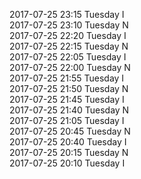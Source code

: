 2017-07-25 23:15 Tuesday  I  
2017-07-25 23:10 Tuesday  N  
2017-07-25 22:20 Tuesday  I  
2017-07-25 22:15 Tuesday  N  
2017-07-25 22:05 Tuesday  I  
2017-07-25 22:00 Tuesday  N  
2017-07-25 21:55 Tuesday  I  
2017-07-25 21:50 Tuesday  N  
2017-07-25 21:45 Tuesday  I  
2017-07-25 21:40 Tuesday  N  
2017-07-25 21:05 Tuesday  I  
2017-07-25 20:45 Tuesday  N  
2017-07-25 20:40 Tuesday  I  
2017-07-25 20:15 Tuesday  N  
2017-07-25 20:10 Tuesday  I  
